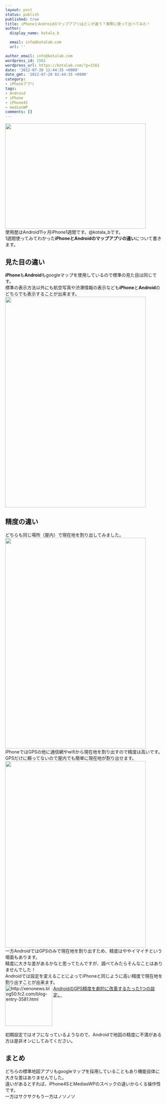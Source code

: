 ```yaml
---
layout: post
status: publish
published: true
title: iPhoneとAndroidのマップアプリはどこが違う？実際に使って比べてみた！
author:
  display_name: kotala_b

  email: info@kotalab.com
  url: ''

author_email: info@kotalab.com
wordpress_id: 1561
wordpress_url: https://kotalab.com/?p=1561
date: '2012-07-20 11:44:35 +0900'
date_gmt: '2012-07-20 02:44:35 +0900'
category:
- iPhoneアプリ
tags:
- Android
- iPhone
- iPhone4S
- mediasWP
comments: []
---
```

<p><a href="https://kotalab.com/wp-content/uploads/iphoneandroid_120720.jpg" target="_blank"><img src="https://kotalab.com/wp-content/uploads/iphoneandroid_120720.jpg" alt="" title="iphoneandroid_120720" width="448" height="336" class="alignnone size-full wp-image-1569" /></a><br />
使用歴はAndroid11ヶ月iPhone1週間です。@kotala_bです。<br />
1週間使ってみてわかった<strong>iPhoneとAndroidのマップアプリの違い</strong>について書きます。<br />
</p>
<!--more-->
<h2>見た目の違い</h2>
<p><strong>iPhone</strong>も<strong>Android</strong>もgoogleマップを使用しているので標準の見た目は同じです。<br />
標準の表示方法以外にも航空写真や渋滞情報の表示なども<strong>iPhone</strong>と<strong>Android</strong>のどちらでも表示することが出来ます。<br />
<a href="https://kotalab.com/wp-content/uploads/iphoneandroid_120720_03.jpg" target="_blank"><img src="https://kotalab.com/wp-content/uploads/iphoneandroid_120720_03.jpg" alt="" title="iphoneandroid_120720_03" width="448" height="672" class="alignnone size-full wp-image-1572" /></a></p>
<h2>精度の違い</h2>
<p>どちらも同じ場所（屋内）で現在地を割り出してみました。<br />
<a href="https://kotalab.com/wp-content/uploads/iphoneandroid_120720_01.jpg" target="_blank"><img src="https://kotalab.com/wp-content/uploads/iphoneandroid_120720_01.jpg" alt="" title="iphoneandroid_120720_01" width="448" height="672" class="alignnone size-full wp-image-1570" /></a><br />
iPhoneではGPSの他に通信網やwifiから現在地を割り出すので精度は高いです。<br />
GPSだけに頼ってないので屋内でも簡単に現在地が割り出せます。<br />
<a href="https://kotalab.com/wp-content/uploads/iphoneandroid_120720_02.jpg" target="_blank"><img src="https://kotalab.com/wp-content/uploads/iphoneandroid_120720_02.jpg" alt="" title="iphoneandroid_120720_02" width="448" height="595" class="alignnone size-full wp-image-1568" /></a><br />
一方AndroidではGPSのみで現在地を割り出すため、精度はややイマイチという場面もあります。<br />
精度に大きな差があるかなと思ってたんですが、調べてみたらそんなことはありませんでした！<br />
Androidでは設定を変えることによってiPhoneと同じように高い精度で現在地を割り出すことが出来ます。<br />
<a href="http://xenonews.blog50.fc2.com/blog-entry-3581.html" target="_blank"><img src="https://capture.heartrails.com/150x130?http://xenonews.blog50.fc2.com/blog-entry-3581.html" alt="http://xenonews.blog50.fc2.com/blog-entry-3581.html" width="150" height="130" align="left" /></a><a href="http://xenonews.blog50.fc2.com/blog-entry-3581.html" target="_blank">AndroidのGPS精度を劇的に改善するたった1つの設定。</a><br style="clear:both;" /><br />
初期設定ではオフになっているようなので、Androidで地図の精度に不満がある方は是非オンにしてみてください。</p>
<h2>まとめ</h2>
<p>どちらの標準地図アプリもgoogleマップを採用していることもあり機能自体に大きな差はありませんでした。<br />
違いがあるとすれば、iPhone4SとMediasWPのスペックの違いからくる操作性です。<br />
一方はサクサクもう一方はノソノソ</p>
